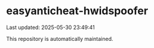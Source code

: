 # easyanticheat-hwidspoofer

Last updated: 2025-05-30 23:49:41

This repository is automatically maintained.
